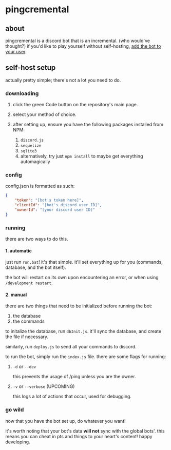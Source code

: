 # pingcremental

## about

pingcremental is a discord bot that is an incremental. (who would've thought?)
if you'd like to play yourself without self-hosting, [add the bot to your user](https://discord.com/oauth2/authorize?client_id=1360375772367290590).

## self-host setup

actually pretty simple; there's not a lot you need to do.

### downloading

1. click the green Code button on the repository's main page.
2. select your method of choice.
3. after setting up, ensure you have the following packages installed from NPM:

    1. `discord.js`
    2. `sequelize`
    3. `sqlite3`
    4. alternatively, try just `npm install` to maybe get everything automagically

### config

config.json is formatted as such:

```json
{
    "token": "[bot's token here]",
    "clientId": "[bot's discord user ID]",
    "ownerId": "[your discord user ID]"
}
```

### running

there are two ways to do this.

#### 1. automatic

just run `run.bat`! it's that simple. it'll set everything up for you (commands, database, and the bot itself).

the bot will restart on its own upon encountering an error, or when using `/development restart`.

#### 2. manual

there are two things that need to be initialized before running the bot:

1. the database
2. the commands

to initalize the database, run `dbInit.js`. it'll sync the database, and create the file if necessary.

similarly, run `deploy.js` to send all your commands to discord.

to run the bot, simply run the `index.js` file. there are some flags for running:

1. `-d` or `--dev`

    this prevents the usage of /ping unless you are the owner.

2. `-v` or `--verbose` (UPCOMING)

    this logs a lot of actions that occur, used for debugging.

### go wild

now that you have the bot set up, do whatever you want!

it's worth noting that your bot's data **will not** sync with the global bots'.
this means you can cheat in pts and things to your heart's content!
happy developing.